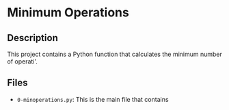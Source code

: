 # Minimum Operations

## Description

This project contains a Python function that calculates the minimum number of operati'.

## Files

* `0-minoperations.py`: This is the main file that contains 